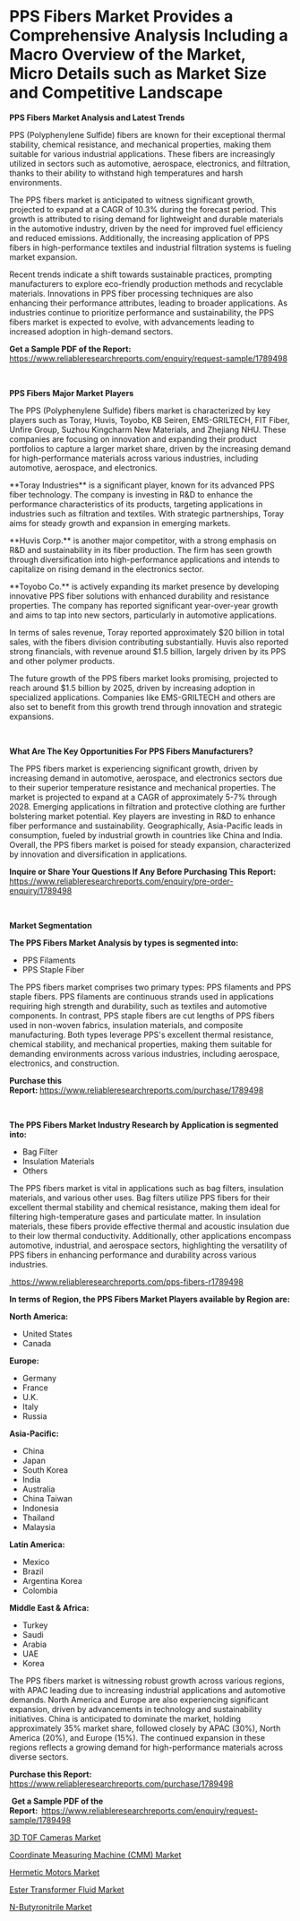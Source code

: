 <p><h1>PPS Fibers Market Provides a Comprehensive Analysis Including a Macro Overview of the Market, Micro Details such as Market Size and Competitive Landscape</h1></p><p><strong>PPS Fibers Market Analysis and Latest Trends</strong></p>
<p><p>PPS (Polyphenylene Sulfide) fibers are known for their exceptional thermal stability, chemical resistance, and mechanical properties, making them suitable for various industrial applications. These fibers are increasingly utilized in sectors such as automotive, aerospace, electronics, and filtration, thanks to their ability to withstand high temperatures and harsh environments.</p><p>The PPS fibers market is anticipated to witness significant growth, projected to expand at a CAGR of 10.3% during the forecast period. This growth is attributed to rising demand for lightweight and durable materials in the automotive industry, driven by the need for improved fuel efficiency and reduced emissions. Additionally, the increasing application of PPS fibers in high-performance textiles and industrial filtration systems is fueling market expansion.</p><p>Recent trends indicate a shift towards sustainable practices, prompting manufacturers to explore eco-friendly production methods and recyclable materials. Innovations in PPS fiber processing techniques are also enhancing their performance attributes, leading to broader applications. As industries continue to prioritize performance and sustainability, the PPS fibers market is expected to evolve, with advancements leading to increased adoption in high-demand sectors.</p></p>
<p><strong>Get a Sample PDF of the Report:&nbsp;</strong> <a href="https://www.reliableresearchreports.com/enquiry/request-sample/1789498?utm_campaign=28&utm_medium=2&utm_source=Github&utm_content=ia&utm_term=13102024&utm_id=pps-fibers">https://www.reliableresearchreports.com/enquiry/request-sample/1789498</a></p>
<p>&nbsp;</p>
<p><strong>PPS Fibers Major Market Players</strong></p>
<p><p>The PPS (Polyphenylene Sulfide) fibers market is characterized by key players such as Toray, Huvis, Toyobo, KB Seiren, EMS-GRILTECH, FIT Fiber, Unfire Group, Suzhou Kingcharm New Materials, and Zhejiang NHU. These companies are focusing on innovation and expanding their product portfolios to capture a larger market share, driven by the increasing demand for high-performance materials across various industries, including automotive, aerospace, and electronics.</p><p>**Toray Industries** is a significant player, known for its advanced PPS fiber technology. The company is investing in R&D to enhance the performance characteristics of its products, targeting applications in industries such as filtration and textiles. With strategic partnerships, Toray aims for steady growth and expansion in emerging markets.</p><p>**Huvis Corp.** is another major competitor, with a strong emphasis on R&D and sustainability in its fiber production. The firm has seen growth through diversification into high-performance applications and intends to capitalize on rising demand in the electronics sector.</p><p>**Toyobo Co.** is actively expanding its market presence by developing innovative PPS fiber solutions with enhanced durability and resistance properties. The company has reported significant year-over-year growth and aims to tap into new sectors, particularly in automotive applications.</p><p>In terms of sales revenue, Toray reported approximately $20 billion in total sales, with the fibers division contributing substantially. Huvis also reported strong financials, with revenue around $1.5 billion, largely driven by its PPS and other polymer products.</p><p>The future growth of the PPS fibers market looks promising, projected to reach around $1.5 billion by 2025, driven by increasing adoption in specialized applications. Companies like EMS-GRILTECH and others are also set to benefit from this growth trend through innovation and strategic expansions.</p></p>
<p>&nbsp;</p>
<p><strong>What Are The Key Opportunities For PPS Fibers Manufacturers?</strong></p>
<p><p>The PPS fibers market is experiencing significant growth, driven by increasing demand in automotive, aerospace, and electronics sectors due to their superior temperature resistance and mechanical properties. The market is projected to expand at a CAGR of approximately 5-7% through 2028. Emerging applications in filtration and protective clothing are further bolstering market potential. Key players are investing in R&D to enhance fiber performance and sustainability. Geographically, Asia-Pacific leads in consumption, fueled by industrial growth in countries like China and India. Overall, the PPS fibers market is poised for steady expansion, characterized by innovation and diversification in applications.</p></p>
<p><strong>Inquire or Share Your Questions If Any Before Purchasing This Report:</strong> <a href="https://www.reliableresearchreports.com/enquiry/pre-order-enquiry/1789498?utm_campaign=28&utm_medium=2&utm_source=Github&utm_content=ia&utm_term=13102024&utm_id=pps-fibers">https://www.reliableresearchreports.com/enquiry/pre-order-enquiry/1789498</a></p>
<p>&nbsp;</p>
<p><strong>Market Segmentation</strong></p>
<p><strong>The PPS Fibers Market Analysis by types is segmented into:</strong></p>
<p><ul><li>PPS Filaments</li><li>PPS Staple Fiber</li></ul></p>
<p><p>The PPS fibers market comprises two primary types: PPS filaments and PPS staple fibers. PPS filaments are continuous strands used in applications requiring high strength and durability, such as textiles and automotive components. In contrast, PPS staple fibers are cut lengths of PPS fibers used in non-woven fabrics, insulation materials, and composite manufacturing. Both types leverage PPS's excellent thermal resistance, chemical stability, and mechanical properties, making them suitable for demanding environments across various industries, including aerospace, electronics, and construction.</p></p>
<p><strong>Purchase this Report:&nbsp;</strong><a href="https://www.reliableresearchreports.com/purchase/1789498?utm_campaign=28&utm_medium=2&utm_source=Github&utm_content=ia&utm_term=13102024&utm_id=pps-fibers">https://www.reliableresearchreports.com/purchase/1789498</a></p>
<p>&nbsp;</p>
<p><strong>The PPS Fibers Market Industry Research by Application is segmented into:</strong></p>
<p><ul><li>Bag Filter</li><li>Insulation Materials</li><li>Others</li></ul></p>
<p><p>The PPS fibers market is vital in applications such as bag filters, insulation materials, and various other uses. Bag filters utilize PPS fibers for their excellent thermal stability and chemical resistance, making them ideal for filtering high-temperature gases and particulate matter. In insulation materials, these fibers provide effective thermal and acoustic insulation due to their low thermal conductivity. Additionally, other applications encompass automotive, industrial, and aerospace sectors, highlighting the versatility of PPS fibers in enhancing performance and durability across various industries.</p></p>
<p><a href="https://www.reliableresearchreports.com/pps-fibers-r1789498?utm_campaign=28&utm_medium=2&utm_source=Github&utm_content=ia&utm_term=13102024&utm_id=pps-fibers">&nbsp;https://www.reliableresearchreports.com/pps-fibers-r1789498</a></p>
<p><strong>In terms of Region, the PPS Fibers Market Players available by Region are:</strong></p>
<p>
    <p> <strong> North America: </strong>
        <ul>
            <li>United States</li>
            <li>Canada</li>
        </ul>
        </p> 
    <p> <strong> Europe: </strong>
        <ul>
            <li>Germany</li>
            <li>France</li>
            <li>U.K.</li>
            <li>Italy</li>
            <li>Russia</li>
        </ul>
        </p> 
    <p> <strong> Asia-Pacific: </strong>
        <ul>
            <li>China</li>
            <li>Japan</li>
            <li>South Korea</li>
            <li>India</li>
            <li>Australia</li>
            <li>China Taiwan</li>
            <li>Indonesia</li>
            <li>Thailand</li>
            <li>Malaysia</li>
        </ul>
        </p> 
    <p> <strong> Latin America: </strong>
        <ul>
            <li>Mexico</li>
            <li>Brazil</li>
            <li>Argentina Korea</li>
            <li>Colombia</li>
        </ul>
        </p> 
    <p> <strong> Middle East & Africa: </strong>
        <ul>
            <li>Turkey</li>
            <li>Saudi</li>
            <li>Arabia</li>
            <li>UAE</li>
            <li>Korea</li>
        </ul>
    </p>
    </p>
<p><p>The PPS fibers market is witnessing robust growth across various regions, with APAC leading due to increasing industrial applications and automotive demands. North America and Europe are also experiencing significant expansion, driven by advancements in technology and sustainability initiatives. China is anticipated to dominate the market, holding approximately 35% market share, followed closely by APAC (30%), North America (20%), and Europe (15%). The continued expansion in these regions reflects a growing demand for high-performance materials across diverse sectors.</p></p>
<p><strong>Purchase this Report: </strong><a href="https://www.reliableresearchreports.com/purchase/1789498?utm_campaign=28&utm_medium=2&utm_source=Github&utm_content=ia&utm_term=13102024&utm_id=pps-fibers">https://www.reliableresearchreports.com/purchase/1789498</a></p>
<p>&nbsp;<strong>Get a Sample PDF of the Report:&nbsp;&nbsp;</strong><a href="https://www.reliableresearchreports.com/enquiry/request-sample/1789498?utm_campaign=28&utm_medium=2&utm_source=Github&utm_content=ia&utm_term=13102024&utm_id=pps-fibers">https://www.reliableresearchreports.com/enquiry/request-sample/1789498</a></p>
<p><strong></strong></p>
<p><p><a href="https://issuu.com/reportprime-2/docs/3d-tof-cameras-market-size-2030.ppt_dc2ed0e902d472?utm_campaign=28&utm_medium=2&utm_source=Github&utm_content=ia&utm_term=13102024&utm_id=pps-fibers">3D TOF Cameras Market</a></p><p><a href="https://issuu.com/reportprime-2/docs/coordinate-measuring-machine-cmm-ma_2d6cac11ed44a9?utm_campaign=28&utm_medium=2&utm_source=Github&utm_content=ia&utm_term=13102024&utm_id=pps-fibers">Coordinate Measuring Machine (CMM) Market</a></p><p><a href="https://www.linkedin.com/pulse/mapping-hermetic-motors-market-trends-challenges-breakthroughs-2wtkc?utm_campaign=28&utm_medium=2&utm_source=Github&utm_content=ia&utm_term=13102024&utm_id=pps-fibers">Hermetic Motors Market</a></p><p><a href="https://github.com/poppeotabedvo5/Market-Research-Report-List-1/blob/main/ester-transformer-fluid-market.md?utm_campaign=28&utm_medium=2&utm_source=Github&utm_content=ia&utm_term=13102024&utm_id=pps-fibers">Ester Transformer Fluid Market</a></p><p><a href="https://github.com/santosh758595/Market-Research-Report-List-6/blob/main/n-butyronitrile-market.md?utm_campaign=28&utm_medium=2&utm_source=Github&utm_content=ia&utm_term=13102024&utm_id=pps-fibers">N-Butyronitrile Market</a></p></p>